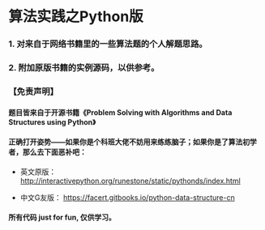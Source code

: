 # 算法实践之Python版

### 1. 对来自于网络书籍里的一些算法题的个人解题思路。

### 2. 附加原版书籍的实例源码，以供参考。

### 【免责声明】

#### 题目皆来自于开源书籍《Problem Solving with Algorithms and Data Structures using Python》
#### 正确打开姿势——如果你是个科班大佬不妨用来练练脑子；如果你是了算法初学者，那么去下面恶补吧：

 - 英文原版： http://interactivepython.org/runestone/static/pythonds/index.html
 
 - 中文G友版： https://facert.gitbooks.io/python-data-structure-cn
 
#### 所有代码 just for fun, 仅供学习。
